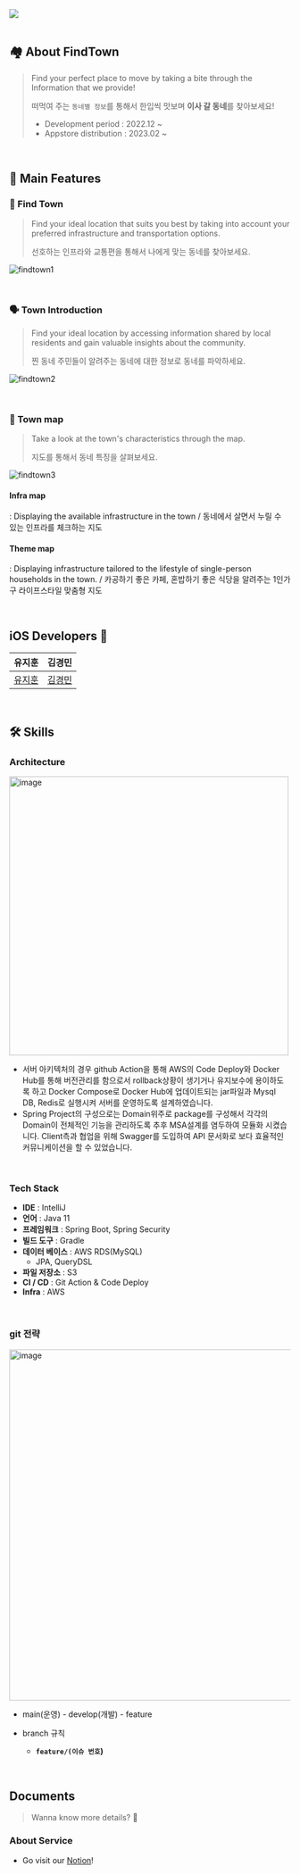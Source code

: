 <a href="https://apple.co/3kop9Ys">
      <img src="https://i.imgur.com/xTobLYW.png"/>
</a>

<br>

<br>

## 🏘 About FindTown

> Find your perfect place to move by taking a bite through the Information that we provide!
> 
> 떠먹여 주는 `동네별 정보`를 통해서 한입씩 맛보며 **이사 갈 동네**를 찾아보세요!
> + Development period : 2022.12 ~
> + Appstore distribution : 2023.02 ~

<br>


## 🌟 Main Features

### 🔎 Find Town
> Find your ideal location that suits you best by taking into account your preferred infrastructure and transportation options.
> 
> 선호하는 인프라와 교통편을 통해서 나에게 맞는 동네를 찾아보세요.

![findtown1](https://github.com/YAPP-Github/21st-iOS-Team-1-iOS/assets/77603632/d8dcd16c-6d35-4185-a4e8-8c1a27124e61)


<br>

### 🗣 Town Introduction
> Find your ideal location by accessing information shared by local residents and gain valuable insights about the community.
> 
> 찐 동네 주민들이 알려주는 동네에 대한 정보로 동네를 파악하세요.

![findtown2](https://github.com/YAPP-Github/21st-iOS-Team-1-iOS/assets/77603632/4141d929-599b-4970-af0e-2877de16c5b5)

<br>

### 📍 Town map
> Take a look at the town's characteristics through the map.
>
> 지도를 통해서 동네 특징을 살펴보세요.

![findtown3](https://github.com/YAPP-Github/21st-iOS-Team-1-iOS/assets/77603632/d41fd897-dc9b-46dc-86a0-ee6fb161a012)

#### Infra map
: Displaying the available infrastructure in the town / 동네에서 살면서 누릴 수 있는 인프라를 체크하는 지도

#### Theme map
: Displaying infrastructure tailored to the lifestyle of single-person households in the town. / 카공하기 좋은 카페, 혼밥하기 좋은 식당을 알려주는  1인가구 라이프스타일 맞춤형 지도

<br>

## iOS Developers 

| **유지훈** | **김경민** |
|:---:|:---:|
|[유지훈](https://github.com/YOUJI2)|[김경민](https://github.com/gmkim20713)|

<br>

## 🛠 Skills 

### Architecture
<img width="500" alt="image" src="https://github.com/FindTown/FindTown-Server/assets/43923432/9fa2e8ab-6625-4daa-a94f-58571b1171d7">

-	서버 아키텍처의 경우 github Action을 통해 AWS의 Code Deploy와 Docker Hub를 통해 버전관리를 함으로서 rollback상황이 생기거나 유지보수에 용이하도록 하고 Docker Compose로 Docker Hub에 업데이트되는 jar파일과 Mysql DB, Redis로 실행시켜 서버를 운영하도록 설계하였습니다.
-	Spring Project의 구성으로는 Domain위주로 package를 구성해서 각각의 Domain이 전체적인 기능을 관리하도록 추후 MSA설계를 염두하여 모듈화 시켰습니다. Client측과 협업을 위해 Swagger를 도입하여 API 문서화로 보다 효율적인 커뮤니케이션을 할 수 있었습니다.

<br>

### Tech Stack

- **IDE** : IntelliJ
- **언어** : Java 11
- **프레임워크** : Spring Boot, Spring Security
- **빌드 도구** : Gradle
- **데이터 베이스** : AWS RDS(MySQL)
    - JPA, QueryDSL
- **파일 저장소** : S3
- **CI / CD** : Git Action & Code Deploy
- **Infra** : AWS

<br>

### git 전략
<img width="629" alt="image" src="https://github.com/FindTown/FindTown-Server/assets/43923432/825494c9-08ec-4022-b928-ac589670dd0a">

- main(운영) - develop(개발) - feature

- branch 규칙
    - **`feature/(이슈 번호`)**

<br>

## Documents 
> Wanna know more details? 🧐

### About Service
+ Go visit our [Notion](https://lacy-ambulance-6f8.notion.site/879fba51986844dda3121d3452febd4d?pvs=4)!

<br>
